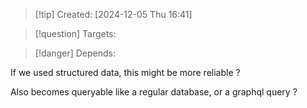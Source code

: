 
>[!tip] Created: [2024-12-05 Thu 16:41]

>[!question] Targets: 

>[!danger] Depends: 

If we used structured data, this might be more reliable ?

Also becomes queryable like a regular database, or a graphql query ?